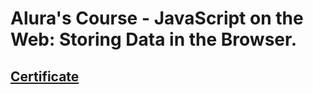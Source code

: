 # Alura's Course - JavaScript on the Web: Storing Data in the Browser.
## [Certificate](https://cursos.alura.com.br/user/devthiart/course/javascript-web-armazenando-dados-navegador/certificate?lang=en)
